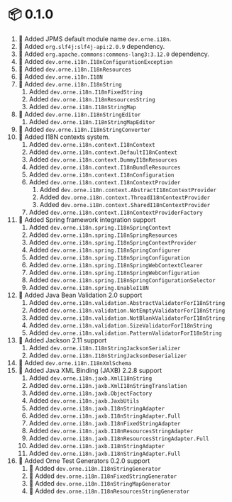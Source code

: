 # :package: 0.1.0

01. :wrench: Added JPMS default module name `dev.orne.i18n`.
01. :wrench: Added `org.slf4j:slf4j-api:2.0.9` dependency.
01. :wrench: Added `org.apache.commons:commons-lang3:3.12.0` dependency.
01. :gift: Added `dev.orne.i18n.I18nConfigurationException`
01. :gift: Added `dev.orne.i18n.I18nResources`
01. :gift: Added `dev.orne.i18n.I18N`
01. :gift: Added `dev.orne.i18n.I18nString`
    01. Added `dev.orne.i18n.I18nFixedString`
    01. Added `dev.orne.i18n.I18nResourcesString`
    01. Added `dev.orne.i18n.I18nStringMap`
01. :gift: Added `dev.orne.i18n.I18nStringEditor`
    01. Added `dev.orne.i18n.I18nStringMapEditor`
01. :gift: Added `dev.orne.i18n.I18nStringConverter`
01. :gift: Added I18N contexts system.
    01. Added `dev.orne.i18n.context.I18nContext`
    01. Added `dev.orne.i18n.context.DefaultI18nContext`
    01. Added `dev.orne.i18n.context.DummyI18nResources`
    01. Added `dev.orne.i18n.context.I18nBundleResources`
    01. Added `dev.orne.i18n.context.I18nConfiguration`
    01. Added `dev.orne.i18n.context.I18nContextProvider`
        01. Added `dev.orne.i18n.context.AbstractI18nContextProvider`
        01. Added `dev.orne.i18n.context.ThreadI18nContextProvider`
        01. Added `dev.orne.i18n.context.SharedI18nContextProvider`
    01. Added `dev.orne.i18n.context.I18nContextProviderFactory`
01. :gift: Added Spring framework integration support
    01. Added `dev.orne.i18n.spring.I18nSpringContext`
    01. Added `dev.orne.i18n.spring.I18nSpringResources`
    01. Added `dev.orne.i18n.spring.I18nSpringContextProvider`
    01. Added `dev.orne.i18n.spring.I18nSpringConfigurer`
    01. Added `dev.orne.i18n.spring.I18nSpringConfiguration`
    01. Added `dev.orne.i18n.spring.I18nSpringWebContextClearer`
    01. Added `dev.orne.i18n.spring.I18nSpringWebConfiguration`
    01. Added `dev.orne.i18n.spring.I18nSpringConfigurationSelector`
    01. Added `dev.orne.i18n.spring.EnableI18N`
01. :gift: Added Java Bean Validation 2.0 support
    01. Added `dev.orne.i18n.validation.AbstractValidatorForI18nString`
    01. Added `dev.orne.i18n.validation.NotEmptyValidatorForI18nString`
    01. Added `dev.orne.i18n.validation.NotBlankValidatorForI18nString`
    01. Added `dev.orne.i18n.validation.SizeValidatorForI18nString`
    01. Added `dev.orne.i18n.validation.PatternValidatorForI18nString`
01. :gift: Added Jackson 2.11 support
    01. Added `dev.orne.i18n.I18nStringJacksonSerializer`
    01. Added `dev.orne.i18n.I18nStringJacksonDeserializer`
01. :gift: Added `dev.orne.i18n.I18nXmlSchema`
01. :gift: Added Java XML Binding (JAXB) 2.2.8 support
    01. Added `dev.orne.i18n.jaxb.XmlI18nString`
    01. Added `dev.orne.i18n.jaxb.XmlI18nStringTranslation`
    01. Added `dev.orne.i18n.jaxb.ObjectFactory`
    01. Added `dev.orne.i18n.jaxb.JaxbUtils`
    01. Added `dev.orne.i18n.jaxb.I18nStringAdapter`
    01. Added `dev.orne.i18n.jaxb.I18nStringAdapter.Full`
    01. Added `dev.orne.i18n.jaxb.I18nFixedStringAdapter`
    01. Added `dev.orne.i18n.jaxb.I18nResourcesStringAdapter`
    01. Added `dev.orne.i18n.jaxb.I18nResourcesStringAdapter.Full`
    01. Added `dev.orne.i18n.jaxb.I18nStringAdapter`
    01. Added `dev.orne.i18n.jaxb.I18nStringAdapter.Full`
01. :gift: Added Orne Test Generators 0.2.0 support
    01. :gift: Added `dev.orne.i18n.I18nStringGenerator`
    01. :gift: Added `dev.orne.i18n.I18nFixedStringGenerator`
    01. :gift: Added `dev.orne.i18n.I18nStringMapGenerator`
    01. :gift: Added `dev.orne.i18n.I18nResourcesStringGenerator`
